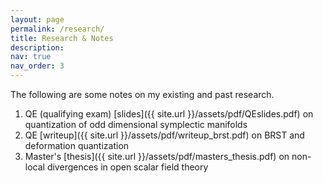 ```yaml
---
layout: page
permalink: /research/
title: Research & Notes
description:
nav: true
nav_order: 3
---
```


The following are some notes on my existing and past research.

1. QE (qualifying exam) [slides]({{ site.url }}/assets/pdf/QEslides.pdf) on quantization of odd dimensional symplectic manifolds
2. QE [writeup]({{ site.url }}/assets/pdf/writeup_brst.pdf) on BRST and deformation quantization 
3. Master's [thesis]({{ site.url }}/assets/pdf/masters_thesis.pdf) on non-local divergences in open scalar field theory 